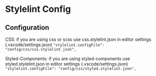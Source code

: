 # Stylelint Config

## Configuration

CSS: if you are using css or scss use css.stylelint.json in editor settings (.vscode/settings.json) `"stylelint.configFile": "config/css/css.stylelint.json",`

Styled-Components: if you are using styled-components use styled.stylelint.json in editor settings (.vscode/settings.json) `"stylelint.configFile": "config/css/styled.stylelint.json",`
